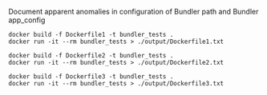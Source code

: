 Document apparent anomalies in configuration of Bundler path and Bundler app_config

```
docker build -f Dockerfile1 -t bundler_tests .
docker run -it --rm bundler_tests > ./output/Dockerfile1.txt

docker build -f Dockerfile2 -t bundler_tests .
docker run -it --rm bundler_tests > ./output/Dockerfile2.txt

docker build -f Dockerfile3 -t bundler_tests .
docker run -it --rm bundler_tests > ./output/Dockerfile3.txt
```
